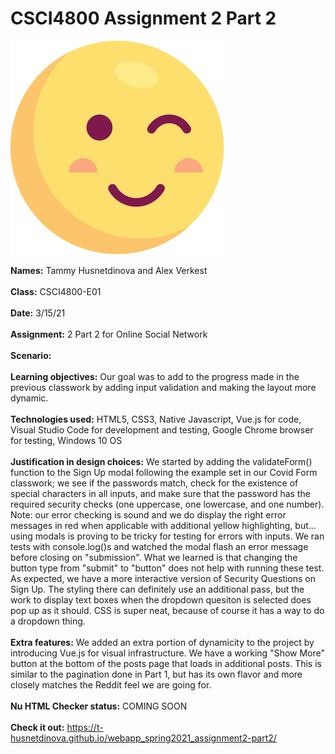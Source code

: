# CSCI4800 Assignment 2 Part 2

![Screenshot](img/smol-wink.svg)

**Names:** Tammy Husnetdinova and Alex Verkest<br>
<br>
**Class:** CSCI4800-E01 <br>
<br>
**Date:** 3/15/21 <br>
<br>
**Assignment:** 2 Part 2 for Online Social Network <br>
<br>
**Scenario:** <br>
<br>
**Learning objectives:** Our goal was to add to the progress made in the previous classwork by adding input validation and making the layout more dynamic. <br>
<br>
**Technologies used:** HTML5, CSS3, Native Javascript, Vue.js for code, Visual Studio Code for development and testing, Google Chrome browser for testing, Windows 10 OS <br>
<br>
**Justification in design choices:** We started by adding the validateForm() function to the Sign Up modal following the example set in our Covid Form classwork; we see if the passwords match, check for the existence of special characters in all inputs, and make sure that the password has the required security checks (one uppercase, one lowercase, and one number). Note: our error checking is sound and we do display the right error messages in red when applicable with additional yellow highlighting, but... using modals is proving to be tricky for testing for errors with inputs. We ran tests with console.log()s and watched the modal flash an error message before closing on "submission". What we learned is that changing the button type from "submit" to "button" does not help with running these test. As expected, we have a more interactive version of Security Questions on Sign Up. The styling there can definitely use an additional pass, but the work to display text boxes when the dropdown quesiton is selected does pop up as it should. CSS is super neat, because of course it has a way to do a dropdown thing. <br>
<br>
**Extra features:** We added an extra portion of dynamicity to the project by introducing Vue.js for visual infrastructure. We have a working "Show More" button at the bottom of the posts page that loads in additional posts. This is similar to the pagination done in Part 1, but has its own flavor and more closely matches the Reddit feel we are going for.<br>
<br>
**Nu HTML Checker status:** COMING SOON <br>
<br>
**Check it out:** https://t-husnetdinova.github.io/webapp_spring2021_assignment2-part2/ <br>
<br>
